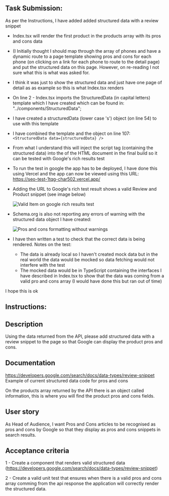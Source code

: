 ## Task Submission:

As per the Instructions, I have added added structured data with a review snippet

- Index.tsx will render the first product in the products array with its pros and cons data
- (I Initially thought I should map through the array of phones and have a dynamic route to a page template showing pros and cons for each phone (on clicking on a link for each phone to route to the detail page) and put the structured data on this page. However, on re-reading I not sure what this is what was asked for.
- I think it was just to show the structured data and just have one page of detail as as example so this is what Index.tsx renders

- On line 2 - Index.tsx imports the StructuredData (in capital letters) template which I have created which can be found in: "../components/StructuredData";
- I have created a structuredData (lower case 's') object (on line 54) to use with this template 
- I have combined the template and the object on line 107: `<StructuredData data={structuredData} />`

- From what I understand this will inject the script tag (containing the structured data) into the <head> of the HTML document in the final build so it can be tested with Google's rich results test

- To run the test in google the app has to be deployed, I have done this using Vercel and the app can now be viewed using this URL: https://seo-test-1tqg-char502.vercel.app/
  
- Adding the URL to Google's rich test result shows a valid Review and Product snippet (see image below)
  
  ![Valid Item on google rich results test](https://github.com/char502/seoTest/assets/26301342/e6bc25ac-25bf-47ce-9db1-a034dc6618e9)

- Schema.org is also not reporting any errors of warning with the structured data object I have created:
  
  ![Pros and cons formatting without warnings](https://github.com/char502/seoTest/assets/26301342/fbcfeba6-1dfd-489f-805e-1a9c987ce0dd)

 - I have then written a test to check that the correct data is being rendered.
  Notes on the test:
    - The data is already local so I haven't created mock data but in the real world the data would be mocked so data fetching would not interfere with the test
    - The mocked data would be in TypeScript containing the interfaces I have described in Index.tsx to show that the data was coming from a valid pro and cons array (I would have done this but ran out of time)
  
  
I hope this is ok


## Instructions:

## Description

Using the data returned from the API, please add structured data with a review snippet to the page so that Google can display the product pros and cons.

## Documentation

https://developers.google.com/search/docs/data-types/review-snippet
Example of current structured data code for pros and cons

On the products array returned by the API there is an object called information, this is where you will find the product pros and cons fields.

## User story

As Head of Audience, I want Pros and Cons articles to be recognised as pros and cons by Google so that they display as pros and cons snippets in search results.

## Acceptance criteria

1 - Create a component that renders valid structured data (https://developers.google.com/search/docs/data-types/review-snippet)

2 - Create a valid unit test that ensures when there is a valid pros and cons array comming from the api response the application will correctly render the structured data.
